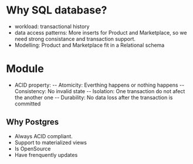 # Why SQL database?
- workload: transactional history
- data access patterns: More inserts for Product and Marketplace, so we need strong consistance and transaction support.
- Modelling: Product and Marketplace fit in a Relational schema

# Module
- ACID property:
-- Atomicity: Everthing happens or nothing happens
-- Consistency: No invalid state
-- Isolation: One transaction do not afect the another one
-- Durability: No data loss after the transaction is committed

## Why Postgres
- Always ACID compliant.
- Support to materialized views
- Is OpenSource
- Have frenquently updates
